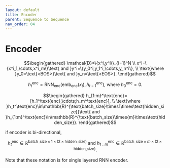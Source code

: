 ```yaml
---
layout: default
title: Encoder
parent: Sequence to Sequence
nav_order: 04
---
```


# Encoder

$$\begin{gathered}
\mathcal{D}=\{x^i,y^i\}_{i=1}^N \\
x^i=\{x^i_1,\cdots,x^i_m\}\text{ and }y^i=\{y_0^i,y_1^i,\cdots,y_n^i\}, \\
\text{where }y_0=\text{<BOS>}\text{ and }y_n=\text{<EOS>}.
\end{gathered}$$

$$
h_t^\text{enc}=\text{RNN}_\text{enc}(\text{emb}_\text{enc}(x_t),h_{t-1}^\text{enc})\text{, where }h_0^\text{enc}=0.
$$

$$\begin{gathered}
h_{1:m}^\text{enc}=[h_1^\text{enc};\cdots;h_m^\text{enc}], \\
\text{where }h_t^\text{enc}\in\mathbb{R}^{\text{batch_size}\times1\times\text{hidden_size}}\text{ and }h_{1:m}^\text{enc}\in\mathbb{R}^{\text{batch_size}\times{m}\times\text{hidden_size}}.
\end{gathered}$$

if encoder is bi-directional,

$$
h_t^\text{enc}\in\mathbb{R}^{\text{batch_size}\times1\times(2\times\text{hidden_size})}\text{ and }h_{1:m}^\text{enc}\in\mathbb{R}^{\text{batch_size}\times{m}\times(2\times\text{hidden_size})}.
$$

Note that these notation is for single layered RNN encoder.
